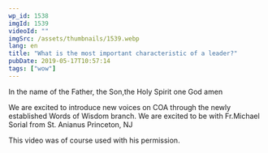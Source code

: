 ```yaml
---
wp_id: 1538
imgId: 1539
videoId: ""
imgSrc: /assets/thumbnails/1539.webp
lang: en
title: "What is the most important characteristic of a leader?"
pubDate: 2019-05-17T10:57:14
tags: ["wow"]
---
```


<p>In the name of the Father, the Son,the Holy Spirit one God amen</p>
<p>We are excited to introduce new voices on COA through the newly established Words of Wisdom branch. We are excited to be with Fr.Michael Sorial from St. Anianus Princeton, NJ</p>
<p>This video was of course used with his permission.</p>
